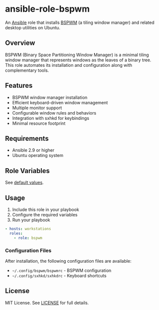 # ansible-role-bspwm

An [Ansible](https://www.ansible.com/) role that installs [BSPWM](https://github.com/baskerville/bspwm) (a tiling window manager) and related desktop utilities on Ubuntu.

## Overview

BSPWM (Binary Space Partitioning Window Manager) is a minimal tiling window manager that represents windows as the leaves of a binary tree. This role automates its installation and configuration along with complementary tools.

## Features

- BSPWM window manager installation
- Efficient keyboard-driven window management
- Multiple monitor support
- Configurable window rules and behaviors
- Integration with sxhkd for keybindings
- Minimal resource footprint

## Requirements

- Ansible 2.9 or higher
- Ubuntu operating system

## Role Variables

See [default values](./defaults/main.yml).

## Usage

1. Include this role in your playbook
2. Configure the required variables
3. Run your playbook

```yaml
- hosts: workstations
  roles:
    - role: bspwm
```

### Configuration Files

After installation, the following configuration files are available:

- `~/.config/bspwm/bspwmrc` - BSPWM configuration
- `~/.config/sxhkd/sxhkdrc` - Keyboard shortcuts

## License

MIT License. See [LICENSE](../../LICENSE) for full details.
